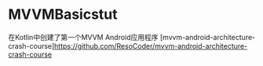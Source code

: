 # MVVMBasicstut
在Kotlin中创建了第一个MVVM Android应用程序
[mvvm-android-architecture-crash-course]https://github.com/ResoCoder/mvvm-android-architecture-crash-course
